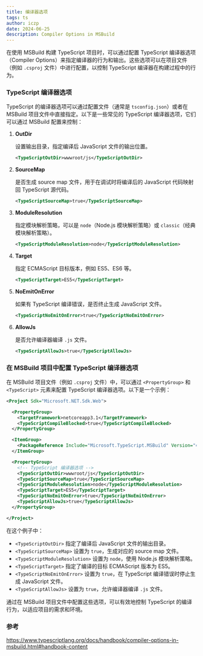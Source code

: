 ```yaml
---
title: 编译器选项
tags: ts
author: iczp
date: 2024-06-25
description: Compiler Options in MSBuild
---
```


在使用 MSBuild 构建 TypeScript 项目时，可以通过配置 TypeScript 编译器选项（Compiler Options）来指定编译器的行为和输出。这些选项可以在项目文件（例如 `.csproj` 文件）中进行配置，以控制 TypeScript 编译器在构建过程中的行为。

### TypeScript 编译器选项

TypeScript 的编译器选项可以通过配置文件（通常是 `tsconfig.json`）或者在 MSBuild 项目文件中直接指定。以下是一些常见的 TypeScript 编译器选项，它们可以通过 MSBuild 配置来控制：

1. **OutDir**

   设置输出目录，指定编译后 JavaScript 文件的输出位置。

   ```xml
   <TypeScriptOutDir>wwwroot/js</TypeScriptOutDir>
   ```

2. **SourceMap**

   是否生成 source map 文件，用于在调试时将编译后的 JavaScript 代码映射回 TypeScript 源代码。

   ```xml
   <TypeScriptSourceMap>true</TypeScriptSourceMap>
   ```

3. **ModuleResolution**

   指定模块解析策略，可以是 `node`（Node.js 模块解析策略）或 `classic`（经典模块解析策略）。

   ```xml
   <TypeScriptModuleResolution>node</TypeScriptModuleResolution>
   ```

4. **Target**

   指定 ECMAScript 目标版本，例如 ES5、ES6 等。

   ```xml
   <TypeScriptTarget>ES5</TypeScriptTarget>
   ```

5. **NoEmitOnError**

   如果有 TypeScript 编译错误，是否终止生成 JavaScript 文件。

   ```xml
   <TypeScriptNoEmitOnError>true</TypeScriptNoEmitOnError>
   ```

6. **AllowJs**

   是否允许编译器编译 `.js` 文件。

   ```xml
   <TypeScriptAllowJs>true</TypeScriptAllowJs>
   ```

### 在 MSBuild 项目中配置 TypeScript 编译器选项

在 MSBuild 项目文件（例如 `.csproj` 文件）中，可以通过 `<PropertyGroup>` 和 `<TypeScript>` 元素来配置 TypeScript 编译器选项。以下是一个示例：

```xml
<Project Sdk="Microsoft.NET.Sdk.Web">

  <PropertyGroup>
    <TargetFramework>netcoreapp3.1</TargetFramework>
    <TypeScriptCompileBlocked>true</TypeScriptCompileBlocked>
  </PropertyGroup>

  <ItemGroup>
    <PackageReference Include="Microsoft.TypeScript.MSBuild" Version="4.3.5" />
  </ItemGroup>

  <PropertyGroup>
    <!-- TypeScript 编译器选项 -->
    <TypeScriptOutDir>wwwroot/js</TypeScriptOutDir>
    <TypeScriptSourceMap>true</TypeScriptSourceMap>
    <TypeScriptModuleResolution>node</TypeScriptModuleResolution>
    <TypeScriptTarget>ES5</TypeScriptTarget>
    <TypeScriptNoEmitOnError>true</TypeScriptNoEmitOnError>
    <TypeScriptAllowJs>true</TypeScriptAllowJs>
  </PropertyGroup>

</Project>
```

在这个例子中：

- `<TypeScriptOutDir>` 指定了编译后 JavaScript 文件的输出目录。
- `<TypeScriptSourceMap>` 设置为 `true`，生成对应的 source map 文件。
- `<TypeScriptModuleResolution>` 设置为 `node`，使用 Node.js 模块解析策略。
- `<TypeScriptTarget>` 指定了编译的目标 ECMAScript 版本为 ES5。
- `<TypeScriptNoEmitOnError>` 设置为 `true`，在 TypeScript 编译错误时停止生成 JavaScript 文件。
- `<TypeScriptAllowJs>` 设置为 `true`，允许编译器编译 `.js` 文件。

通过在 MSBuild 项目文件中配置这些选项，可以有效地控制 TypeScript 的编译行为，以适应项目的需求和环境。

### 参考

https://www.typescriptlang.org/docs/handbook/compiler-options-in-msbuild.html#handbook-content
